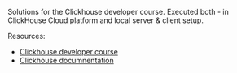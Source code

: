 Solutions for the Clickhouse developer course. Executed both - in ClickHouse Cloud platform and local server & client setup.

Resources:
- [Clickhouse developer course](https://learn.clickhouse.com/user_catalog_class/show/1328973?title=ClickHouse-Developer-Learning-Path)
- [Clickhouse documnentation](https://clickhouse.com/docs)

